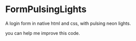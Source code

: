 # FormPulsingLights
A login form in native html and css, with pulsing neon lights.


you can help me improve this code.
